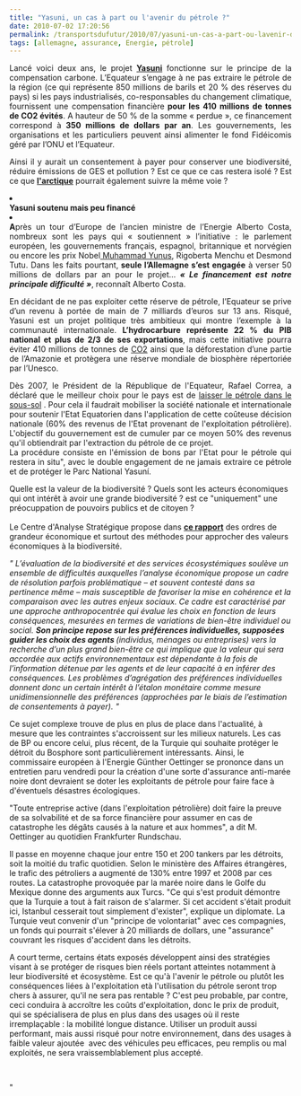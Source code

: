 ```yaml
---
title: "Yasuni, un cas à part ou l'avenir du pétrole ?"
date: 2010-07-02 17:20:56
permalink: /transportsdufutur/2010/07/yasuni-un-cas-a-part-ou-lavenir-du-petrole-2.html
tags: [allemagne, assurance, Energie, pétrole]
---
```


<p style="text-align: justify">Lancé voici deux ans, le projet <strong><a href="http://www.sosyasuni.org/fr/index.php?option=com_content&view=frontpage&Itemid=1" target="_blank">Yasuni</a></strong> fonctionne sur le principe de la compensation carbone. L’Equateur s’engage à ne pas extraire le pétrole de la région (ce qui représente 850 millions de barils et 20 % des réserves du pays) si les pays industrialisés, co-responsables du changement climatique, fournissent une compensation financière<strong> pour les 410 millions de tonnes de CO2 évités</strong>. A hauteur de 50 % de la somme « perdue », ce financement correspond à<strong> 350 millions de dollars par an</strong>. Les gouvernements, les organisations et les particuliers peuvent ainsi alimenter le fond Fidéicomis géré par l’ONU et l’Equateur. <p style="text-align: justify">Ainsi il y aurait un consentement à payer pour conserver une biodiversité, réduire émissions de GES et pollution ? Est ce que ce cas restera isolé ? Est ce que <strong><a href="http://fr.wikipedia.org/wiki/Petrole_et_gaz_naturel_en_Arctique" target="_blank">l'arctique</a></strong> pourrait également suivre la même voie ?</p> <p style="text-align: justify"> </p></p>  <!--more-->  <li> <div style="text-align: justify"><strong>Yasuni soutenu mais peu financé</strong></div> <li> <div style="text-align: justify"><strong>A</strong>près un tour d’Europe de l’ancien ministre de l’Energie Alberto Costa, nombreux sont les pays qui « soutiennent » l’initiative : le parlement européen, les gouvernements français, espagnol, britannique et norvégien ou encore les prix Nobel<a href="http://www.durable.com/actualite/article_muhammad-yunus-banquier-des-pauvres_151" target="_blank"> Muhammad Yunus</a>, Rigoberta Menchu et Desmond Tutu. Dans les faits pourtant,<strong> seule l’Allemagne s’est engagée</strong> à verser 50 millions de dollars par an pour le projet…<strong><em> « Le financement est notre principale difficulté »</em></strong>, reconnaît Alberto Costa.<br /></div></li> <p style="text-align: justify">En décidant de ne pas exploiter cette réserve de pétrole, l’Equateur se prive d’un revenu à portée de main de 7 milliards d’euros sur 13 ans. Risqué, Yasuni est un projet politique très ambitieux qui montre l’exemple à la communauté internationale.<strong> L’hydrocarbure représente 22 % du PIB national et plus de 2/3 de ses exportations</strong>, mais cette initiative pourra éviter 410 millions de tonnes de <a href="https://gabrielplassat.github.io/transportsdufutur/tag/co2">CO2</a> ainsi que la déforestation d’une partie de l’Amazonie et protègera une réserve mondiale de biosphère répertoriée par l’Unesco.</p> <p style="text-align: justify">Dès 2007, le Président de la République de l'Equateur, Rafael Correa, a déclaré que le meilleur choix pour le pays est de <a href="https://gabrielplassat.github.io/transportsdufutur/fr/index.php?option=com_content&task=view&id=33&Itemid=27">laisser le pétrole dans le sous-sol</a> . Pour cela il faudrait mobiliser la société nationale et internationale pour soutenir l'Etat Equatorien dans l'application de cette coûteuse décision nationale (60% des revenus de l'Etat provenant de l'exploitation pétrolière). L'objectif du gouvernement est de cumuler par ce moyen 50% des revenus qu'il obtiendrait par l'extraction du pétrole de ce projet.<br />La procédure consiste en l'émission de bons par l'Etat pour le pétrole qui restera in situ", avec le double engagement de ne jamais extraire ce pétrole et de protéger le Parc National Yasuní.<br /></p> <p style=""text-align: justify"">Quelle est la valeur de la biodiversité ? Quels sont les acteurs économiques qui ont intérêt à avoir une grande biodiversité ? est ce "uniquement" une préocuppation de pouvoirs publics et de citoyen ? <a href="https://gabrielplassat.github.io/transportsdufutur/fr/index.php?option=com_content&task=view&id=34&Itemid=27""><br /></a><span><span><br /></span>Le Centre d'Analyse Stratégique propose dans <strong><a href=""http://www.strategie.gouv.fr/IMG/pdf/Rapport_18_Biodiversite_web.pdf"" target=""_blank"">ce rapport</a></strong> des ordres de grandeur économique et surtout des méthodes pour approcher des valeurs économiques à la biodiversité. </span></p> <p style=""text-align: justify""><span><em>" <span style=""font-family: Times New Roman""><span>L’évaluation de la biodiversité et des services écosystémiques soulève un ensemble de difficultés auxquelles l’analyse économique propose un cadre de résolution parfois problématique – et souvent contesté dans sa pertinence même – mais susceptible de favoriser la mise en cohérence et la comparaison avec les autres enjeux sociaux. Ce cadre est caractérisé par une approche anthropocentrée qui évalue les choix en fonction de leurs conséquences, mesurées en termes de variations de bien-être individuel ou social. </span><strong><span>Son principe repose sur les préférences individuelles, supposées guider les choix des agents </span></strong><span>(individus, ménages ou entreprises) vers la recherche d’un plus grand bien-être  ce qui implique que la valeur qui sera accordée aux actifs environnementaux est dépendante à la fois de l’information détenue par les agents et de leur capacité à en inférer des conséquences. Les problèmes d’agrégation des préférences individuelles donnent donc un certain intérêt à l’étalon monétaire comme mesure unidimensionnelle des préférences (approchées par le biais de l’estimation de consentements à payer). "</span></span></em></span></p><font face=""HelveticaNeue-Roman"" size=""2""><font face=""HelveticaNeue-Roman"" size=""2""> <p style=""text-align: justify"">Ce sujet complexe trouve de plus en plus de place dans l'actualité, à mesure que les contraintes s'accroissent sur les milieux naturels. Les cas de BP ou encore celui, plus récent, de la Turquie qui souhaite protéger le détroit du Bosphore sont particulièrement intéressants. Ainsi, le commissaire européen à l'Energie Günther Oettinger se prononce dans un entretien paru vendredi pour la création d'une sorte d'assurance anti-marée noire dont devraient se doter les exploitants de pétrole pour faire face à d'éventuels désastres écologiques.</p> <p style=""text-align: justify"">"Toute entreprise active (dans l'exploitation pétrolière) doit faire la preuve de sa solvabilité et de sa force financière pour assumer en cas de catastrophe les dégâts causés à la nature et aux hommes", a dit M. Oettinger au quotidien Frankfurter Rundschau.</p> <p style=""text-align: justify"">Il passe en moyenne chaque jour entre 150 et 200 tankers par les détroits, soit la moitié du trafic quotidien. Selon le ministère des Affaires étrangères, le trafic des pétroliers a augmenté de 130% entre 1997 et 2008 par ces routes. La catastrophe provoquée par la marée noire dans le Golfe du Mexique donne des arguments aux Turcs. "Ce qui s'est produit démontre que la Turquie a tout à fait raison de s'alarmer. Si cet accident s'était produit ici, Istanbul cesserait tout simplement d'exister", explique un diplomate. La Turquie veut convenir d'un "principe de volontariat" avec ces compagnies, un fonds qui pourrait s'élever à 20 milliards de dollars, une "assurance" couvrant les risques d'accident dans les détroits.</p> <p style=""text-align: justify"">A court terme, certains états exposés développent ainsi des stratégies visant à se protéger de risques bien réels portant atteintes notamment à leur biodiversité et écosystème. Est ce qu'à l'avenir le pétrole ou plutôt les conséquences liées à l'exploitation età l'utilisation du pétrole seront trop chers à assurer, qu'il ne sera pas rentable ? C'est peu probable, par contre, ceci conduira à accroître les coûts d'exploitation, donc le prix de produit, qui se spécialisera de plus en plus dans des usages où il reste irremplaçable : la mobilité longue distance. Utiliser un produit aussi performant, mais aussi risqué pour notre environnement, dans des usages à faible valeur ajoutée  avec des véhicules peu efficaces, peu remplis ou mal exploités, ne sera vraissemblablement plus accepté. </p></font></font> <p style=""text-align: justify""><br /></p></li>"
